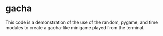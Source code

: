 # gacha

This code is a demonstration of the use of the random, pygame, and time modules to create a gacha-like minigame played from the terminal.
